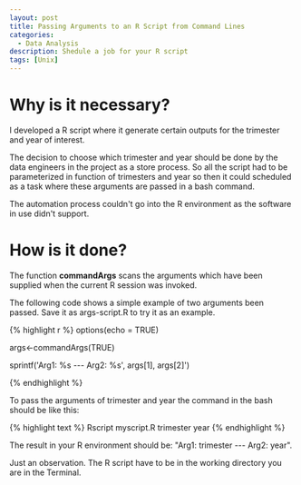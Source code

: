 ```yaml
---
layout: post
title: Passing Arguments to an R Script from Command Lines
categories:
  - Data Analysis
description: Shedule a job for your R script
tags: [Unix]
---
```


# Why is it necessary?

I developed a R script where it generate certain outputs for the trimester and year of interest.

The decision to choose which trimester and year should be done by the data engineers in the project as a store process.
So all the script had to be parameterized in function of trimesters and year so then it could scheduled 
as a task where these arguments are passed in a bash command. 

The automation process couldn't go into the R environment as the software in use didn't support.

# How is it done?

The function **commandArgs** scans the arguments which have been supplied when the current R session was invoked. 

The following code shows a simple example of two arguments been passed. Save it as args-script.R to try it as an example.

{% highlight r %}
options(echo = TRUE) 

args<-commandArgs(TRUE)

sprintf('Arg1: %s --- Arg2: %s', 
        args[1], args[2]')
        
{% endhighlight %}

To pass the arguments of trimester and year the command in the bash should be like this:

{% highlight text %}
Rscript myscript.R trimester year
{% endhighlight %}

The result in your R environment should be: "Arg1: trimester --- Arg2: year".

Just an observation. The R script have to be in the working directory you are in the Terminal.
